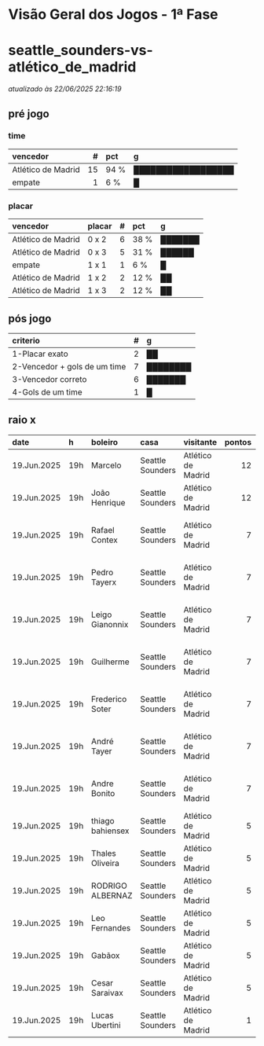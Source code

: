 # Visão Geral dos Jogos - 1ª Fase

# seattle_sounders-vs-atlético_de_madrid

_atualizado às 22/06/2025 22:16:19_

## pré jogo

### time

| vencedor           |   # | pct   | g                  |
|:-------------------|----:|:------|:-------------------|
| Atlético de Madrid |  15 | 94 %  | ██████████████████ |
| empate             |   1 | 6 %   | █                  |

### placar

| vencedor           | placar   |   # | pct   | g       |
|:-------------------|:---------|----:|:------|:--------|
| Atlético de Madrid | 0 x 2    |   6 | 38 %  | ███████ |
| Atlético de Madrid | 0 x 3    |   5 | 31 %  | ██████  |
| empate             | 1 x 1    |   1 | 6 %   | █       |
| Atlético de Madrid | 1 x 2    |   2 | 12 %  | ██      |
| Atlético de Madrid | 1 x 3    |   2 | 12 %  | ██      |

## pós jogo

| criterio                     |   # | g        |
|:-----------------------------|----:|:---------|
| 1-Placar exato               |   2 | ██       |
| 2-Vencedor + gols de um time |   7 | ████████ |
| 3-Vencedor correto           |   6 | ███████  |
| 4-Gols de um time            |   1 | █        |

## raio x

| date        | h   | boleiro          | casa             | visitante          |   pontos | criteiro                     | bol_placar   | bol_time           | real_placar   | real_time          |
|:------------|:----|:-----------------|:-----------------|:-------------------|---------:|:-----------------------------|:-------------|:-------------------|:--------------|:-------------------|
| 19.Jun.2025 | 19h | Marcelo          | Seattle Sounders | Atlético de Madrid |       12 | 1-Placar exato               | 1 x 3        | Atlético de Madrid | 1 x 3         | Atlético de Madrid |
| 19.Jun.2025 | 19h | João Henrique    | Seattle Sounders | Atlético de Madrid |       12 | 1-Placar exato               | 1 x 3        | Atlético de Madrid | 1 x 3         | Atlético de Madrid |
| 19.Jun.2025 | 19h | Rafael Contex    | Seattle Sounders | Atlético de Madrid |        7 | 2-Vencedor + gols de um time | 0 x 3        | Atlético de Madrid | 1 x 3         | Atlético de Madrid |
| 19.Jun.2025 | 19h | Pedro Tayerx     | Seattle Sounders | Atlético de Madrid |        7 | 2-Vencedor + gols de um time | 1 x 2        | Atlético de Madrid | 1 x 3         | Atlético de Madrid |
| 19.Jun.2025 | 19h | Leigo Gianonnix  | Seattle Sounders | Atlético de Madrid |        7 | 2-Vencedor + gols de um time | 0 x 3        | Atlético de Madrid | 1 x 3         | Atlético de Madrid |
| 19.Jun.2025 | 19h | Guilherme        | Seattle Sounders | Atlético de Madrid |        7 | 2-Vencedor + gols de um time | 0 x 3        | Atlético de Madrid | 1 x 3         | Atlético de Madrid |
| 19.Jun.2025 | 19h | Frederico Soter  | Seattle Sounders | Atlético de Madrid |        7 | 2-Vencedor + gols de um time | 0 x 3        | Atlético de Madrid | 1 x 3         | Atlético de Madrid |
| 19.Jun.2025 | 19h | André Tayer      | Seattle Sounders | Atlético de Madrid |        7 | 2-Vencedor + gols de um time | 1 x 2        | Atlético de Madrid | 1 x 3         | Atlético de Madrid |
| 19.Jun.2025 | 19h | Andre Bonito     | Seattle Sounders | Atlético de Madrid |        7 | 2-Vencedor + gols de um time | 0 x 3        | Atlético de Madrid | 1 x 3         | Atlético de Madrid |
| 19.Jun.2025 | 19h | thiago bahiensex | Seattle Sounders | Atlético de Madrid |        5 | 3-Vencedor correto           | 0 x 2        | Atlético de Madrid | 1 x 3         | Atlético de Madrid |
| 19.Jun.2025 | 19h | Thales Oliveira  | Seattle Sounders | Atlético de Madrid |        5 | 3-Vencedor correto           | 0 x 2        | Atlético de Madrid | 1 x 3         | Atlético de Madrid |
| 19.Jun.2025 | 19h | RODRIGO ALBERNAZ | Seattle Sounders | Atlético de Madrid |        5 | 3-Vencedor correto           | 0 x 2        | Atlético de Madrid | 1 x 3         | Atlético de Madrid |
| 19.Jun.2025 | 19h | Leo Fernandes    | Seattle Sounders | Atlético de Madrid |        5 | 3-Vencedor correto           | 0 x 2        | Atlético de Madrid | 1 x 3         | Atlético de Madrid |
| 19.Jun.2025 | 19h | Gabãox           | Seattle Sounders | Atlético de Madrid |        5 | 3-Vencedor correto           | 0 x 2        | Atlético de Madrid | 1 x 3         | Atlético de Madrid |
| 19.Jun.2025 | 19h | Cesar Saraivax   | Seattle Sounders | Atlético de Madrid |        5 | 3-Vencedor correto           | 0 x 2        | Atlético de Madrid | 1 x 3         | Atlético de Madrid |
| 19.Jun.2025 | 19h | Lucas Ubertini   | Seattle Sounders | Atlético de Madrid |        1 | 4-Gols de um time            | 1 x 1        | empate             | 1 x 3         | Atlético de Madrid |